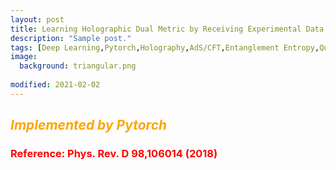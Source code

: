 ```yaml
---
layout: post
title: Learning Holographic Dual Metric by Receiving Experimental Data
description: "Sample post."
tags: [Deep Learning,Pytorch,Holography,AdS/CFT,Entanglement Entropy,Quantum Information]
image:
  background: triangular.png
  
modified: 2021-02-02
---
```


## **<font color = orange>_Implemented by Pytorch_</font>**
### **<font color = red>Reference: Phys. Rev. D 98,106014 (2018)</font>**
